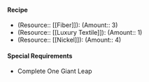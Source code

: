 #### Recipe
- (Resource:: [[Fiber]]): (Amount:: 3)
- (Resource:: [[Luxury Textile]]): (Amount:: 1)
- (Resource:: [[Nickel]]): (Amount:: 4)

#### Special Requirements
- Complete One Giant Leap
